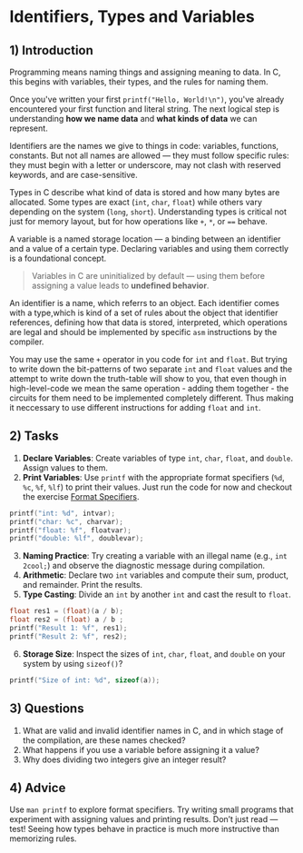 # Identifiers, Types and Variables

## 1) Introduction
Programming means naming things and assigning meaning to data. In C, this begins with variables, their types, and the rules for naming them.

Once you've written your first `printf("Hello, World!\n")`, you've already encountered your first function and literal string. The next logical step is understanding **how we name data** and **what kinds of data** we can represent.

Identifiers are the names we give to things in code: variables, functions, constants. But not all names are allowed — they must follow specific rules: they must begin with a letter or underscore, may not clash with reserved keywords, and are case-sensitive.

Types in C describe what kind of data is stored and how many bytes are allocated. Some types are exact (`int`, `char`, `float`) while others vary depending on the system (`long`, `short`). Understanding types is critical not just for memory layout, but for how operations like `+`, `*`, or `==` behave.

A variable is a named storage location — a binding between an identifier and a value of a certain type. Declaring variables and using them correctly is a foundational concept.

> Variables in C are uninitialized by default — using them before assigning a value leads to **undefined behavior**.

An identifier is a name, which referrs to an object. Each identifier comes with a type,which is kind of a set of rules about the object that identifier references, defining how that data is stored, interpreted, which operations are legal and should be implemented by specific `asm` instructions by the compiler. 

You may use the same `+` operator in you code for `int` and `float`. But trying to write down the bit-patterns of two separate `int` and `float` values and the attempt to write down the truth-table will show to you, that even though in high-level-code we mean the same operation - adding them together - the circuits for them need to be implemented completely different. Thus making it neccessary to use different instructions for adding `float` and `int`.


## 2) Tasks
1. **Declare Variables**: Create variables of type `int`, `char`, `float`, and `double`. Assign values to them.
2. **Print Variables**: Use `printf` with the appropriate format specifiers (`%d`, `%c`, `%f`, `%lf`) to print their values. Just run the code for now and checkout the exercise [Format Specifiers](https://github.com/STEMgraph/fa0f19fa-c579-4183-9496-0eaa4251dfd4).
```C
printf("int: %d", intvar);
printf("char: %c", charvar);
printf("float: %f", floatvar);
printf("double: %lf", doublevar);
```
3. **Naming Practice**: Try creating a variable with an illegal name (e.g., `int 2cool;`) and observe the diagnostic message during compilation.
4. **Arithmetic**: Declare two `int` variables and compute their sum, product, and remainder. Print the results.
5. **Type Casting**: Divide an `int` by another `int` and cast the result to `float`. 
```C
float res1 = (float)(a / b);
float res2 = (float) a / b ;
printf("Result 1: %f", res1);
printf("Result 2: %f", res2);
```
6. **Storage Size**: Inspect the sizes of `int`, `char`, `float`, and `double` on your system by using  `sizeof()`?
```C
printf("Size of int: %d", sizeof(a));
```

## 3) Questions
1. What are valid and invalid identifier names in C, and in which stage of the compilation, are these names checked?
2. What happens if you use a variable before assigning it a value?
3. Why does dividing two integers give an integer result?

## 4) Advice
Use `man printf` to explore format specifiers. Try writing small programs that experiment with assigning values and printing results. Don’t just read — test! Seeing how types behave in practice is much more instructive than memorizing rules.

